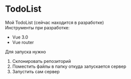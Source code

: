 # TodoList
Мой TodoList (сейчас находится в разработке)  
Инструменты при разработке: 
- Vue 3.0
- Vue router
  
Для запуска нужно 
1)  Склонировать репозиторий  
2)  Поместить файлы в папку откуда запускается сервер
3)  Запустить сам сервер 

